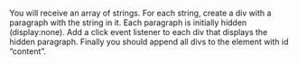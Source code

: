 You will receive an array of strings. For each string, create a div with a paragraph with the string in it. Each
paragraph is initially hidden (display:none). Add a click event listener to each div that displays the hidden
paragraph. Finally you should append all divs to the element with id “content”.

